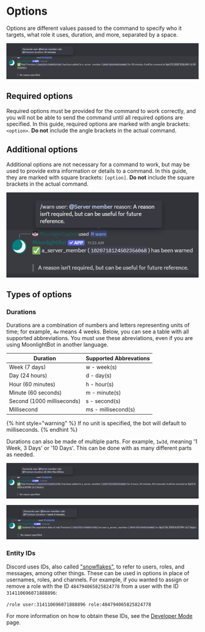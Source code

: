 # Options

Options are different values passed to the command to specify who it targets, what role it uses, duration, and more, separated by a space.

![Example of a command executed successfully with all required options.](</.gitbook/assets/RequiredOptions.png>)

## Required options

Required options must be provided for the command to work correctly, and you will not be able to send the command until all required options are specified. In this guide, required options are marked with angle brackets: `<option>`. **Do not** include the angle brackets in the actual command.

## Additional options

Additional options are not necessary for a command to work, but may be used to provide extra information or details to a command. In this guide, they are marked with square brackets: `[option]`. **Do not** include the square brackets in the actual command.

![The reason for a warning is optional.](</.gitbook/assets/OptionalOptions.png>)

## Types of options

### Durations

Durations are a combination of numbers and letters representing units of time; for example, `4w` means 4 weeks.
Below, you can see a table with all supported abbreviations. You must use these abreviations, even if you are using MoonlightBot in another language.

| Duration                   | Supported Abbrevations          |
| -------------------------- | ------------------------------- |
| Week (7 days)              | w - week(s)                     |
| Day (24 hours)             | d - day(s)                      |
| Hour (60 minutes)          | h - hour(s)                     |
| Minute (60 seconds)        | m - minute(s)                   |
| Second (1000 milliseconds) | s - second(s)                   |
| Millisecond                | ms - millisecond(s)             |

{% hint style="warning" %}
If no unit is specified, the bot will default to milliseconds.
{% endhint %}

Durations can also be made of multiple parts. For example, `1w3d`, meaning '1 Week, 3 Days' or '10 Days'. This can be done with as many different parts as needed.

![An example of duration options.](</.gitbook/assets/OptionTypes1.png>)

![Another example of duration options. As shown, you can extend the length of an active temporary role by specifying the same user and role, followed by the time to be added.](</.gitbook/assets/OptionTypes2.png>)

### Entity IDs

Discord uses IDs, also called ["snowflakes"](https://discord.com/developers/docs/reference#snowflakes), to refer to users, roles, and messages, among other things. These can be used in options in place of usernames, roles, and channels. For example, if you wanted to assign or remove a role with the ID `484794065825824778` from a user with the ID `314110696071888896`:

```
/role user:314110696071888896 role:484794065825824778
```

For more information on how to obtain these IDs, see the [Developer Mode](/advanced/developer-mode.md) page.
